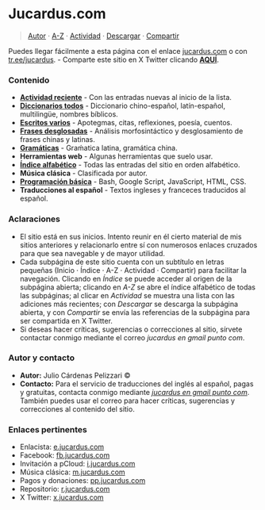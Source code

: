 # Jucardus.com

> [Autor](./index.md#autor-y-contacto) · [A-Z](./indices/alfabetico.md) · [Actividad](./indices/actividad.md) · <a href="./index.html" download="jucardus-inicio.html">Descargar</a> · [Compartir](https://x.com/intent/tweet?text=Apotegmas%20%C2%B7%20Caracteres%20chinos%20%C2%B7%20Citas%20%C2%B7%20Cuentos%20%C2%B7%20Diario%20%C2%B7%20Enlaces%20%C2%B7%20Frases%20chinas%20%C2%B7%20Frases%20latinas%20%C2%B7%20Poes%C3%ADa%20%C2%B7%20Proverbios%20chinos%20%C2%B7%20Reflexiones%20%C2%B7%20Traducciones%20%C2%B7%20Vocabulario%20espa%C3%B1ol%20%C2%B7%20Vocabulario%20ingl%C3%A9s-espa%C3%B1ol%20%C2%B7%20Vocabulario%20multiling%C3%BCe%0A%E2%86%92%20https%3A%2F%2Fjucardus.github.io%0A%0A%40jucardus)

Puedes llegar fácilmente a esta página con el enlace [jucardus.com](https://jucardus.com) o con [tr.ee/jucardus](https://tr.ee/jucardus). - Comparte este sitio en X Twitter clicando [**AQUÍ**](https://x.com/intent/tweet?text=Apotegmas%20%C2%B7%20Caracteres%20chinos%20%C2%B7%20Citas%20%C2%B7%20Cuentos%20%C2%B7%20Diario%20%C2%B7%20Enlaces%20%C2%B7%20Frases%20chinas%20%C2%B7%20Frases%20latinas%20%C2%B7%20Poes%C3%ADa%20%C2%B7%20Proverbios%20chinos%20%C2%B7%20Reflexiones%20%C2%B7%20Traducciones%20%C2%B7%20Vocabulario%20espa%C3%B1ol%20%C2%B7%20Vocabulario%20ingl%C3%A9s-espa%C3%B1ol%20%C2%B7%20Vocabulario%20multiling%C3%BCe%0A%E2%86%92%20https%3A%2F%2Fjucardus.github.io%0A%0A%40jucardus).

### Contenido

* [**Actividad reciente**](./indices/actividad.md) - Con las entradas nuevas al inicio de la lista.
* [**Diccionarios todos**](./indices/diccionarios.md) - Diccionario chino-español, latín-español, multilingüe, nombres bíblicos.
* [**Escritos varios**](./indices/escritos.md) - Apotegmas, citas, reflexiones, poesía, cuentos.
* [**Frases desglosadas**](./indices/frases.md) - Análisis morfosintáctico y desglosamiento de frases chinas y latinas.
* [**Gramáticas**](./indices/gramaticas.md) - Graḿatica latina, gramática china.
* **Herramientas web** - Algunas herramientas que suelo usar.
* [**Índice alfabético**](./indices/alfabetico.md) - Todas las entradas del sitio en orden alfabético.
* **Música clásica** - Clasificada por autor.
* [**Programación básica**](./indices/programacion.md) - Bash, Google Script, JavaScript, HTML, CSS.
* **Traducciones al español** - Textos ingleses y franceces traducidos al español.

### Aclaraciones

* El sitio está en sus inicios. Intento reunir en él cierto material de mis sitios anteriores y relacionarlo entre sí con numerosos enlaces cruzados para que sea navegable y de mayor utilidad.
* Cada subpágina de este sitio cuenta con un subtítulo en letras pequeñas (Inicio · Índice · A-Z · Actividad · Compartir) para facilitar la navegación. Clicando en _Índice_ se puede acceder al origen de la subpágina abierta; clicando en _A-Z_ se abre el índice alfabético de todas las subpáginas; al clicar en _Actividad_ se muestra una lista con las adiciones más recientes; con _Descargar_ se descarga la subpágina abierta, y con _Compartir_ se envía las referencias de la subpágina para ser compartida en X Twitter.
* Si deseas hacer críticas, sugerencias o correcciones al sitio, sírvete contactar conmigo mediante el correo _jucardus en gmail punto com_.

### Autor y contacto

* **Autor:** Julio Cárdenas Pelizzari ©
* **Contacto:** Para el servicio de traducciones del inglés al español, pagas y gratuitas, contacta conmigo mediante [_jucardus en gmail punto com_](./index.md#autor-y-contacto). También puedes usar el correo para hacer críticas, sugerencias y correcciones al contenido del sitio.

### Enlaces pertinentes

* Enlacista: [e.jucardus.com](https://enlcs.github.io)
* Facebook: [fb.jucardus.com](https://www.facebook.com/jucardus.page)
* Invitación a pCloud: [i.jucardus.com](https://u.pcloud.com/#page=register&invite=sBID7ZQ96upV)
* Música clásica: [m.jucardus.com](https://www.youtube.com/@jucardus/playlists)
* Pagos y donaciones: [pp.jucardus.com](https://paypal.me/jucardus)
* Repositorio: [r.jucardus.com](https://r.jucardus.com)
* X Twitter: [x.jucardus.com](https://x.com/jucardus)
